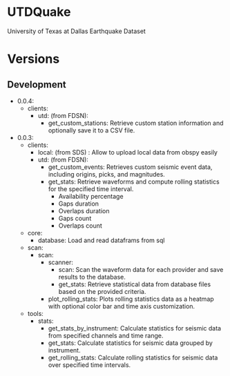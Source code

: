 # UTDQuake
University of Texas at Dallas Earthquake Dataset

# Versions

## Development
- 0.0.4: 
    - clients:
        - utd: (from FDSN): 
            - get_custom_stations: Retrieve custom station information and optionally save it to a CSV file.
- 0.0.3: 
    - clients: 
        - local: (from SDS) : Allow to upload local data from obspy easily 
        - utd: (from FDSN): 
            - get_custom_events: Retrieves custom seismic event data, including origins, picks, and magnitudes.
            - get_stats:
            Retrieve waveforms and compute rolling statistics for the specified time interval. 
                - Availability percentage
                - Gaps duration
                - Overlaps duration
                - Gaps count
                - Overlaps count
    - core:
        - database: Load and read dataframs from sql
    - scan:
        - scan: 
            - scanner:
                - scan: Scan the waveform data for each provider and save results to the database.
                - get_stats: Retrieve statistical data from database files based on the provided criteria.
            - plot_rolling_stats: Plots rolling statistics data as a heatmap with optional color bar and time axis customization.
    - tools:
        - stats:
            - get_stats_by_instrument: Calculate statistics for seismic data from specified channels and time range.
            - get_stats: Calculate statistics for seismic data grouped by instrument.
            - get_rolling_stats: Calculate rolling statistics for seismic data over specified time intervals.
